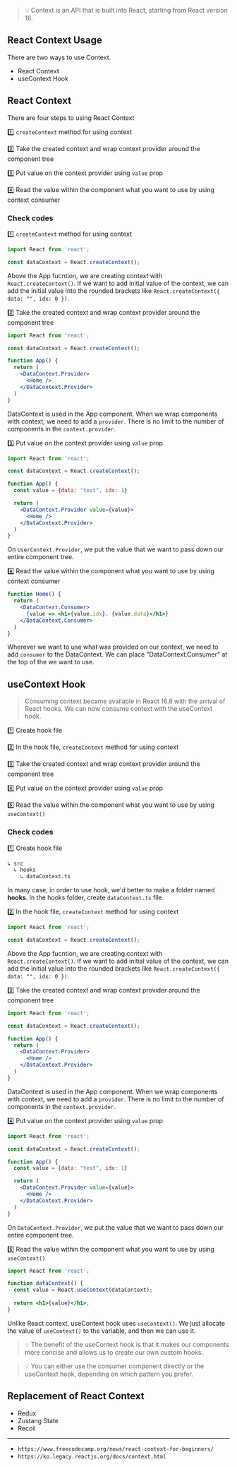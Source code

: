 > 💡 Context is an API that is built into React, starting from React version 16.

## React Context Usage

There are two ways to use Context.

- React Context
- useContext Hook

## React Context
There are four steps to using React Context

1️⃣ `createContext` method for using context   
 
2️⃣ Take the created context and wrap context provider around the component tree   

3️⃣ Put value on the context provider using `value` prop   

4️⃣ Read the value within the component what you want to use by using context consumer

### Check codes

1️⃣ `createContext` method for using context   

```jsx
import React from 'react';

const dataContext = React.createContext();
```

Above the App fucntion, we are creating context with `React.createContext()`. If we want to add initial value of the context, we can add the initial value into the rounded brackets like `React.createContext({ data: "", idx: 0 })`.

2️⃣ Take the created context and wrap context provider around the component tree   

```jsx
import React from 'react';

const dataContext = React.createContext();

function App() {
  return (
    <DataContext.Provider>
      <Home />
    </DataContext.Provider>
  )
}
```

DataContext is used in the App component. When we wrap components with context, we need to add a `provider`. There is no limit to the number of components in the `context.provider`.

3️⃣ Put value on the context provider using `value` prop   

```jsx
import React from 'react';

const dataContext = React.createContext();

function App() {
  const value = {data: "test", idx: 1}

  return (
    <DataContext.Provider value={value}>
      <Home />
    </DataContext.Provider>
  )
}
```

On `UserContext.Provider`, we put the value that we want to pass down our entire component tree.

4️⃣ Read the value within the component what you want to use by using context consumer

```jsx
function Home() {
  return (
    <DataContext.Consumer>
      {value => <h1>{value.idx}. {value.data}</h1>}
    </DataContext.Consumer>
  )
}
```

Wherever we want to use what was provided on our context, we need to add `consumer` to the DataContext. We can place "DataContext.Consumer" at the top of the <tag> we want to use.

## useContext Hook
> Consuming context became available in React 16.8 with the arrival of React hooks. We can now consume context with the useContext hook.

1️⃣ Create hook file

2️⃣ In the hook file, `createContext` method for using context   
 
3️⃣ Take the created context and wrap context provider around the component tree   

4️⃣ Put value on the context provider using `value` prop   

5️⃣ Read the value within the component what you want to use by using `useContext()`

### Check codes

1️⃣ Create hook file

```html
↳ src
  ↳ hooks
    ↳ dataContext.ts
```

In many case, in order to use hook, we'd better to make a folder named **hooks**. In the hooks folder, create `dataContext.ts` file.

2️⃣ In the hook file, `createContext` method for using context  

```jsx
import React from 'react';

const dataContext = React.createContext();
```

Above the App fucntion, we are creating context with `React.createContext()`. If we want to add initial value of the context, we can add the initial value into the rounded brackets like `React.createContext({ data: "", idx: 0 })`.

3️⃣ Take the created context and wrap context provider around the component tree   

```jsx
import React from 'react';

const dataContext = React.createContext();

function App() {
  return (
    <DataContext.Provider>
      <Home />
    </DataContext.Provider>
  )
}
```

DataContext is used in the App component. When we wrap components with context, we need to add a `provider`. There is no limit to the number of components in the `context.provider`.

4️⃣ Put value on the context provider using `value` prop   

```jsx
import React from 'react';

const dataContext = React.createContext();

function App() {
  const value = {data: "test", idx: 1}

  return (
    <DataContext.Provider value={value}>
      <Home />
    </DataContext.Provider>
  )
}
```

On `DataContext.Provider`, we put the value that we want to pass down our entire component tree.

5️⃣ Read the value within the component what you want to use by using `useContext()`

```jsx
import React from 'react';

function dataContext() {
  const value = React.useContext(dataContext);  
    
  return <h1>{value}</h1>;
}
```

Unlike React context, useContext hook uses `useContext()`. We just allocate the value of `useContext()` to the variable, and then we can use it.

> 💡 The benefit of the useContext hook is that it makes our components more concise and allows us to create our own custom hooks.

> 💡 You can either use the consumer component directly or the useContext hook, depending on which pattern you prefer.

## Replacement of React Context

- Redux
- Zustang State
- Recoil

---
- `https://www.freecodecamp.org/news/react-context-for-beginners/`
- `https://ko.legacy.reactjs.org/docs/context.html`